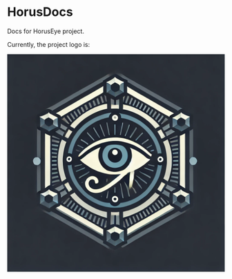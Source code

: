 # HorusDocs

Docs for HorusEye project.

Currently, the project logo is:

![HorusEye](images/logo.png)
